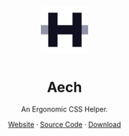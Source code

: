 <br />
<div align="center">
  <img src="./docs/logo.png" alt="H" height="96" width="auto" style="padding-bottom: 10px;">
  <h1>Aech</h1>
  <p>An Ergonomic CSS Helper.</p>
  <a href="https://kbrgl.github.io/aech">Website</a> &middot; <a href="https://github.com/kbrgl/aech">Source Code</a> &middot; <a href="https://raw.githubusercontent.com/kbrgl/aech/master/aech.css">Download</a>
</div>
<br />
